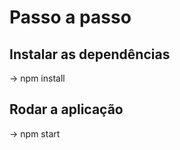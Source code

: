# Passo a passo

## Instalar as dependências
  -> npm install

## Rodar a aplicação
 -> npm start


